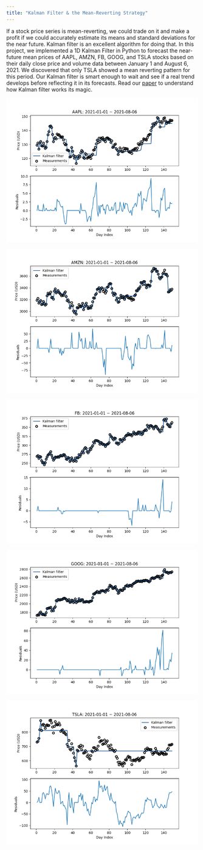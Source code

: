```yaml
---
title: "Kalman Filter & the Mean-Reverting Strategy"
---
```


If a stock price series is mean-reverting, we could trade on it and make a profit
if we could accurately estimate its means and standard deviations for the near
future. Kalman filter is an excellent algorithm for doing that. In this project,
we implemented a 1D Kalman Filter in Python to forecast the near-future mean 
prices of AAPL, AMZN, FB, GOOG, and TSLA stocks based on their daily close price 
and volume data between January 1 and August 6, 2021. We discovered that only 
TSLA showed a mean reverting pattern for this period. Our Kalman filter is smart 
enough to wait and see if a real trend develops before reflecting it in its 
forecasts. Read our [paper](/assets/stock-price-forecasting-with-kalman-filter.pdf)
to understand how Kalman filter works its magic.

![](/images/projects/forecast_stock_prices_with_kalman_filter/AAPL.png)

![](/images/projects/forecast_stock_prices_with_kalman_filter/AMZN.png)

![](/images/projects/forecast_stock_prices_with_kalman_filter/FB.png)

![](/images/projects/forecast_stock_prices_with_kalman_filter/GOOG.png)

![](/images/projects/forecast_stock_prices_with_kalman_filter/TSLA.png)